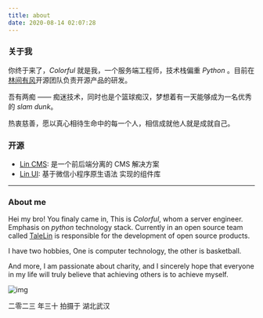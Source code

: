 ```yaml
---
title: about
date: 2020-08-14 02:07:28
---
```


### 关于我

你终于来了，*Colorful* 就是我，一个服务端工程师，技术栈偏重 *Python* 。目前在[林间有风](http://doc.cms.7yue.pro/)开源团队负责开源产品的研发。

吾有两痴 —— 痴迷技术，同时也是个篮球痴汉，梦想着有一天能够成为一名优秀的 *slam dunk*。

热衷慈善，愿以真心相待生命中的每一个人，相信成就他人就是成就自己。

### 开源

- [Lin CMS](https://github.com/TaleLin/lin-cms-flask): 是一个前后端分离的 CMS 解决方案
- [Lin UI](https://github.com/TaleLin/lin-ui): 基于微信小程序原生语法 实现的组件库

------

### About me

Hei my bro! You finaly came in, This is *Colorful*, whom a server engineer. Emphasis on *python* technology stack. Currently in an open source team called [TaleLin](https://github.com/TaleLin) is responsible for the development of open source products.

I have two hobbies, One is computer technology, the other is basketball.

And more, I am passionate about charity, and I sincerely hope that everyone in my life will truly believe that achieving others is to achieve myself.

![img](http://img.colorful3.com/blog/2023/2023.jpeg)

二零二三 年三十 拍摄于 湖北武汉